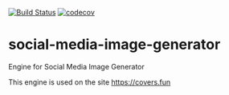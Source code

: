 [![Build Status](https://travis-ci.com/pavelzotikov/social-media-image-generator.svg?branch=master)](https://travis-ci.com/pavelzotikov/social-media-image-generator) [![codecov](https://codecov.io/gh/pavelzotikov/social-media-image-generator/branch/master/graph/badge.svg)](https://codecov.io/gh/pavelzotikov/social-media-image-generator)

# social-media-image-generator
Engine for Social Media Image Generator

This engine is used on the site https://covers.fun
